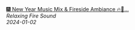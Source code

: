 <!--2024-01-14 01:04:00-->
<div class="yb">
  <a class="nodecor" href="/index.html?relaks/new_year_music_mix_fireside_ambiance_beautiful_instrumentals_to_welcome_the_new_year">
    <img class="preview" data-videoid="ozu8Sjuc6Po" src="https://i.ytimg.com/vi/ozu8Sjuc6Po/hqdefault.jpg" align="middle" alt="">
  </a>
  <div class="inlbl text">
    <a class="nodecor" href="/index.html?relaks/new_year_music_mix_fireside_ambiance_beautiful_instrumentals_to_welcome_the_new_year">🎆 New Year Music Mix & Fireside Ambiance 🔥🎄...</a><br>
    <i class="smaller2">Relaxing Fire Sound</i><br>
    <i class="smaller3">2024-01-02</i>
  </div>
</div>
